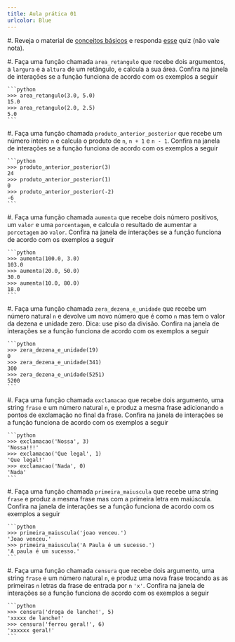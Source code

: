 ```yaml
---
title: Aula prática 01
urlcolor: Blue
---
```


#. Reveja o material de [conceitos básicos](https://malbarbo.pro.br/arquivos/2023/6879/05-conceitos-basicos-notas-de-aula.pdf) e responda [esse](https://forms.gle/Hrnhg5oCinaAhydn7) quiz (não vale nota).

#. Faça uma função chamada `area_retangulo` que recebe dois argumentos, a `largura` e a `altura` de um retângulo, e calcula a sua área. Confira na janela de interações se a função funciona de acordo com os exemplos a seguir

    ```python
    >>> area_retangulo(3.0, 5.0)
    15.0
    >>> area_retangulo(2.0, 2.5)
    5.0
    ```


#. Faça uma função chamada `produto_anterior_posterior` que recebe um número inteiro `n` e calcula o produto de `n`, `n + 1` e `n - 1`. Confira na janela de interações se a função funciona de acordo com os exemplos a seguir

    ```python
    >>> produto_anterior_posterior(3)
    24
    >>> produto_anterior_posterior(1)
    0
    >>> produto_anterior_posterior(-2)
    -6
    ```


#. Faça uma função chamada `aumenta` que recebe dois número positivos, um `valor` e uma `porcentagem`, e calcula o resultado de aumentar a `porcetagem` ao `valor`. Confira na janela de interações se a função funciona de acordo com os exemplos a seguir

    ```python
    >>> aumenta(100.0, 3.0)
    103.0
    >>> aumenta(20.0, 50.0)
    30.0
    >>> aumenta(10.0, 80.0)
    18.0
    ```


#. Faça uma função chamada `zera_dezena_e_unidade` que recebe um número natural `n` e devolve um novo número que é como `n` mas tem o valor da dezena e unidade zero. Dica: use piso da divisão. Confira na janela de interações se a função funciona de acordo com os exemplos a seguir

    ```python
    >>> zera_dezena_e_unidade(19)
    0
    >>> zera_dezena_e_unidade(341)
    300
    >>> zera_dezena_e_unidade(5251)
    5200
    ```


#. Faça uma função chamada `exclamacao` que recebe dois argumento, uma string `frase` e um número natural `n`, e produz a mesma frase adicionando `n` pontos de exclamação no final da frase. Confira na janela de interações se a função funciona de acordo com os exemplos a seguir

    ```python
    >>> exclamacao('Nossa', 3)
    'Nossa!!!'
    >>> exclamacao('Que legal', 1)
    'Que legal!'
    >>> exclamacao('Nada', 0)
    'Nada'
    ```


#. Faça uma função chamada `primeira_maiuscula` que recebe uma string `frase` e produz a mesma frase mas com a primeira letra em maiúscula. Confira na janela de interações se a função funciona de acordo com os exemplos a seguir

    ```python
    >>> primeira_maiuscula('joao venceu.')
    'Joao venceu.'
    >>> primeira_maiuscula('A Paula é um sucesso.')
    'A paula é um sucesso.'
    ```


#. Faça uma função chamada `censura` que recebe dois argumento, uma string `frase` e um número natural `n`, e produz uma nova frase trocando as as primeiras `n` letras da frase de entrada por `n` `'x'`. Confira na janela de interações se a função funciona de acordo com os exemplos a seguir

    ```python
    >>> censura('droga de lanche!', 5)
    'xxxxx de lanche!'
    >>> censura('ferrou geral!', 6)
    'xxxxxx geral!'
    ```
